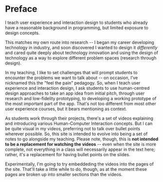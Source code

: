 # Preface

I teach user experience and interaction design to students who already have a reasonable background in programming, but limited exposure to design concepts.

This matches my own route into research -- I began my career developing technology in industry, and soon discovered I wanted to design it *differently* and cared quite deeply about technology innovation and using the design of technology as a way to explore different problem spaces (research through design).

In my teaching, I like to set challenges that will prompt students to encounter the problems we want to talk about -- on occasion, I've nicknamed this the "feel the pain" pedagogy. So, when I teach user experience and interaction design, I ask students to use human-centred design approaches to take an app idea from initial pitch, through user research and low-fidelity prototyping, to developing a working prototype of the most important part of the app. That's not too different from most other user experience courses, but it bears mentioning as context.

As students work through their projects, there's a set of videos explaining and introducing various Human-Computer Interaction concepts. But I can be quite visual in my videos, preferring not to talk over bullet points wherever possible. So, this site is intended to evolve into being a set of notes to go alongside my teaching. Please note, though, this is **not intended to be a replacement for watching the videos** -- even when the site is more complete, not everything in a class will necessarily appear in the text here; rather, it's a replacement for having bullet points on the slides.

Experimentally, I'm going to try embeddeding the videos into the pages of the site. That'll take a little while to do, though, as at the moment these pages are broken up into smaller sections than the videos.
